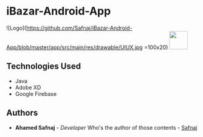 # iBazar-Android-App
![Logo](https://github.com/Safnaj/iBazar-Android-App/blob/master/app/src/main/res/drawable/UIUX.jpg =100x20)
<img src="https://github.com/Safnaj/iBazar-Android-App/blob/master/app/src/main/res/drawable/UIUX.jpg" width="48">

## Technologies Used
* Java
* Adobe XD
* Google Firebase

## Authors

* **Ahamed Safnaj** - *Developer* Who's the author of those contents - [Safnaj](https://ahamedsafnaj.blogspot.com)
